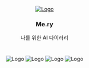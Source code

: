 <!-- PROJECT LOGO -->
<p align="center">
  <a href="https://github.com/blan19/Me.ry">
   <img src="https://github.com/blan19/Me.ry/assets/66871265/6889d903-6b4d-4e5e-8b3a-ce04e057620a" alt="Logo">
  </a>

  <h3 align="center">Me.ry</h3>

  <p align="center">
    <span>
  나를 위한 AI 다이러리
    </span>
    <br/>
    <br />
    <!-- <a href="">Slack</a>
    ·
    <a href="">Website</a>
    ·
    <a href="">Issues</a> -->
  </p>
</p>

###

  <!-- PROJECT LOGO -->
<p align="center">
   <img src="https://github.com/blan19/Me.ry/assets/66871265/03ece1c4-5e9c-4b3e-ac29-1ce51450fb1d" alt="Logo">
   <img src="https://github.com/blan19/Me.ry/assets/66871265/35925b57-fe69-4f29-adc6-fe41fa5fc806" alt="Logo">
   <img src="https://github.com/blan19/Me.ry/assets/66871265/0624ef81-ad29-4d9c-89ef-0ccb587e17a5" alt="Logo">
   <img src="https://github.com/blan19/Me.ry/assets/66871265/64950e3e-d6ed-40b2-bf65-fc194cc94a4d" alt="Logo">
</p>

